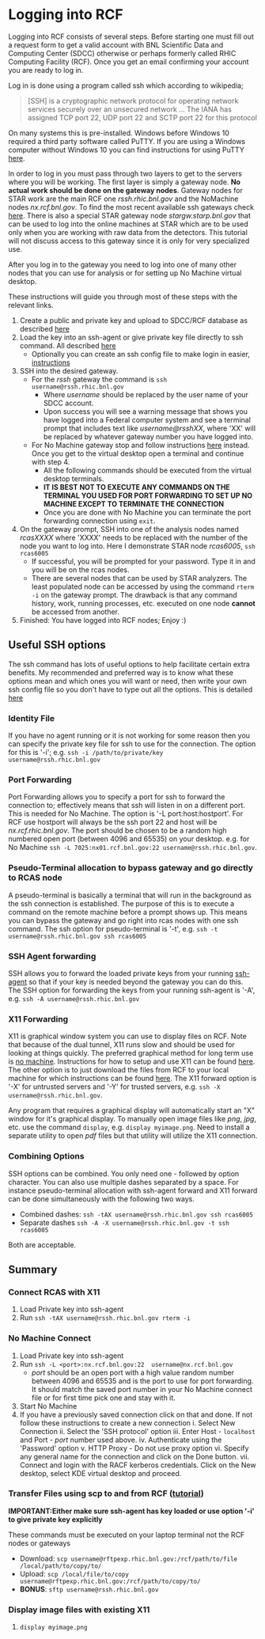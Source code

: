 Logging into RCF
==================

Logging into RCF consists of several steps.  Before starting one must fill out a request form to get a valid account with BNL Scientific Data and Computing Center (SDCC) otherwise or perhaps formerly called RHIC Computing Facility (RCF).  Once you get an email confirming your account you are ready to log in.

Log in is done using a program called ssh which according to wikipedia;
> \[SSH\] is a cryptographic network protocol for operating network services securely over an unsecured network ... The IANA has assigned TCP port 22, UDP port 22 and SCTP port 22 for this protocol  

On many systems this is pre-installed.  Windows before Windows 10 required a third party software called PuTTY.  If you are using a Windows computer without Windows 10 you can find instructions for using PuTTY [here](placeholder).

In order to log in you must pass through two layers to get to the servers where you will be working.  The first layer is simply a gateway node.  __**No actual work should be done on the gateway nodes**__.  Gateway nodes for STAR work are the main RCF one *rssh.rhic.bnl.gov* and the NoMachine nodes *nx.rcf.bnl.gov*.  To find the most recent available ssh gateways check [here](https://www.racf.bnl.gov/docs/services/Ssh/gateways). There is also a special STAR gateway node *stargw.starp.bnl.gov* that can be used to log into the online machines at STAR which are to be used only when you are working with raw data from the detectors.  This tutorial will not discuss access to this gateway since it is only for very specialized use.

After you log in to the gateway you need to log into one of many other nodes that you can use for analysis or for setting up No Machine virtual desktop.

These instructions will guide you through most of these steps with the relevant links.

1. Create a public and private key and upload to SDCC/RCF database as described [here](generate_keys.md)
2. Load the key into an ssh-agent or give private key file directly to ssh command.  All described [here](ssh_agent.md)
	- Optionally you can create an ssh config file to make login in easier, [instructions](ssh_config.md)
3. SSH into the desired gateway.
	- For the *rssh* gateway the command is `ssh username@rssh.rhic.bnl.gov`
		+ Where *username* should be replaced by the user name of your SDCC account.
		+ Upon success you will see a warning message that shows you have logged into a Federal computer system and see a terminal prompt that includes text like *username@rsshXX*, where 'XX' will be replaced by whatever gateway number you have logged into.
	- For No Machine gateway stop and follow instructions [here](rcf_remote_login.md) instead.  Once you get to the virtual desktop open a terminal and continue with step 4.
		+ All the following commands should be executed from the virtual desktop terminals.
		+ __**IT IS BEST NOT TO EXECUTE ANY COMMANDS ON THE TERMINAL YOU USED FOR PORT FORWARDING TO SET UP NO MACHINE EXCEPT TO TERMINATE THE CONNECTION**__
		+ Once you are done with No Machine you can terminate the port forwarding connection using `exit`.
4. On the gateway prompt, SSH into one of the analysis nodes named *rcasXXXX* where 'XXXX' needs to be replaced with the number of the node you want to log into.  Here I demonstrate STAR node *rcas6005*, `ssh rcas6005`
	- If successful, you will be prompted for your password.  Type it in and you will be on the rcas nodes.
	- There are several nodes that can be used by STAR analyzers.  The least populated node can be accessed by using the command `rterm -i` on the gateway prompt.  The drawback is that any command history, work, running processes, etc. executed on one node __**cannot**__ be accessed from another.
5. Finished: You have logged into RCF nodes; Enjoy :)

Useful SSH options
----------------------
The ssh command has lots of useful options to help facilitate certain extra benefits.  My recommended and preferred way is to know what these options mean and which ones you will want or need, then write your own ssh config file so you don't have to type out all the options.  This is detailed [here](ssh_config.md)

### Identity File
If you have no agent running or it is not working for some reason then you can specify the private key file for ssh to use for the connection.  The option for this is '-i'; e.g. `ssh -i /path/to/private/key username@rssh.rhic.bnl.gov`

### Port Forwarding
Port Forwarding allows you to specify a port for ssh to forward the connection to; effectively means that ssh will listen in on a different port.  This is needed for No Machine.  The option is '-L port:host:hostport'.  For RCF use hostport will always be the ssh port 22 and host will be *nx.rcf.rhic.bnl.gov*.  The port should be chosen to be a random high numbered open port (between 4096 and 65535) on your desktop.  e.g. for No Machine `ssh -L 7025:nx01.rcf.bnl.gov:22 username@rssh.rhic.bnl.gov`.

### Pseudo-Terminal allocation to bypass gateway and go directly to RCAS node
A pseudo-terminal is basically a terminal that will run in the background as the ssh connection is established.  The purpose of this is to execute a command on the remote machine before a prompt shows up.  This means you can bypass the gateway and go right into rcas nodes with one ssh command.  The ssh option for pseudo-terminal is '-t', e.g. `ssh -t username@rssh.rhic.bnl.gov ssh rcas6005`

### SSH Agent forwarding
SSH allows you to forward the loaded private keys from your running [ssh-agent](ssh_agent.md) so that if your key is needed beyond the gateway you can do this.  The SSH option for forwarding the keys from your running ssh-agent is '-A', e.g. `ssh -A username@rssh.rhic.bnl.gov`

### X11 Forwarding
X11 is graphical window system you can use to display files on RCF.  Note that because of the dual tunnel, X11 runs slow and should be used for looking at things quickly.  The preferred graphical method for long term use is [no machine](rcf_remote_login.md).  Instructions for how to setup and use X11 can be found [here](setup_xwindow.md).  The other option is to just download the files from RCF to your local machine for which instructions can be found [here](transfer_files_rcf.md).  The X11 forward option is '-X' for untrusted servers and '-Y' for trusted servers, e.g. `ssh -X username@rssh.rhic.bnl.gov`.

Any program that requires a graphical display will automatically start an "X" window for it's graphical display.  To manually open image files like *png*, *jpg*, etc. use the command `display`, e.g. `display myimage.png`.  Need to install a separate utility to open *pdf* files but that utility will utilize the X11 connection.

### Combining Options
SSH options can be combined.  You only need one *-* followed by option character.  You can also use multiple dashes separated by a space.  For instance pseudo-terminal allocation with ssh-agent forward and X11 forward can be done simultaneously with the following two ways.
- Combined dashes: `ssh -tAX username@rssh.rhic.bnl.gov ssh rcas6005`
- Separate dashes `ssh -A -X username@rssh.rhic.bnl.gov -t ssh rcas6005`

Both are acceptable.

Summary
----------
### Connect RCAS with X11
1. Load Private key into ssh-agent
2. Run `ssh -tAX username@rssh.rhic.bnl.gov rterm -i`

### No Machine Connect
1. Load Private key into ssh-agent
2. Run `ssh -L <port>:nx.rcf.bnl.gov:22  username@nx.rcf.bnl.gov`
	- *port* should be an open port with a high value random number between 4096 and 65535 and is the port to use for port forwarding.  It should match the saved port number in your No Machine connect file or for first time pick one and stay with it.
3. Start No Machine
4. If you have a previously saved connection click on that and done. If not follow these instructions to create a new connection
	i. Select New Connection
	ii. Select the 'SSH protocol' option
	iii. Enter Host - `localhost` and Port - *port* number used above.
	iv. Authenticate using the 'Password' option
	v. HTTP Proxy - Do not use proxy option
	vi. Specify any general name for the connection and click on the Done button.
	vii. Connect and login with the RACF kerberos credentials. Click on the New desktop, select KDE virtual desktop and proceed.

### Transfer Files using scp to and from RCF ([tutorial](transfer_files_rcf.md))
__**IMPORTANT:Either make sure ssh-agent has key loaded or use option '-i' to give private key explicitly**__

These commands must be executed on your laptop terminal not the RCF nodes or gateways
- Download: `scp username@rftpexp.rhic.bnl.gov:/rcf/path/to/file /local/path/to/copy/to/`
- Upload: `scp /local/file/to/copy username@rftpexp.rhic.bnl.gov:/rcf/path/to/copy/to/`
- __BONUS__: `sftp username@rssh.rhic.bnl.gov`

### Display image files with existing X11
1. `display myimage.png`
